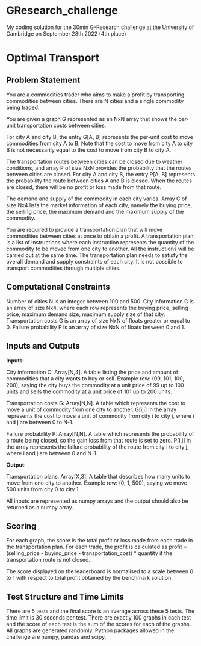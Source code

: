 # GResearch_challenge
My coding solution for the 30min G-Research challenge at the University of Cambridge on September 28th 2022 (4th place)

# Optimal Transport
## Problem Statement
You are a commodities trader who aims to make a profit by transporting commodities between cities. There are N cities and a single commodity being traded.

You are given a graph G represented as an NxN array that shows the per-unit transportation costs between cities.

For city A and city B, the entry G[A, B] represents the per-unit cost to move commodities from city A to B. Note that the cost to move from city A to city B is not necessarily equal to the cost to move from city B to city A.

The transportation routes between cities can be closed due to weather conditions, and array P of size NxN provides the probability that the routes between cities are closed. For city A and city B, the entry P[A, B] represents the probability the route between cities A and B is closed. When the routes are closed, there will be no profit or loss made from that route.

The demand and supply of the commodity in each city varies. Array C of size Nx4 lists the market information of each city, namely the buying price, the selling price, the maximum demand and the maximum supply of the commodity.

You are required to provide a transportation plan that will move commodities between cities at once to obtain a profit. A transportation plan is a list of instructions where each instruction represents the quantity of the commodity to be moved from one city to another. All the instructions will be carried out at the same time. The transportation plan needs to satisfy the overall demand and supply constraints of each city. It is not possible to transport commodities through multiple cities.

## Computational Constraints
Number of cities N is an integer between 100 and 500.
City information C is an array of size Nx4, where each row represents the buying price, selling price, maximum demand size, maximum supply size of that city.
Transportation costs G is an array of size NxN of floats greater or equal to 0.
Failure probability P is an array of size NxN of floats between 0 and 1.

## Inputs and Outputs
**Inputs**:

City information C: Array[N,4]. A table listing the price and amount of commodities that a city wants to buy or sell. Example row: (99, 101, 100, 200), saying the city buys the commodity at a unit price of 99 up to 100 units and sells the commodity at a unit price of 101 up to 200 units.

Transportation costs G: Array[N,N]. A table which represents the cost to move a unit of commodity from one city to another. G[i,j] in the array represents the cost to move a unit of commodity from city i to city j, where i and j are between 0 to N-1.

Failure probability P: Array[N,N]. A table which represents the probability of a route being closed, so the gain loss from that route is set to zero. P[i,j] in the array represents the failure probability of the route from city i to city j, where i and j are between 0 and N-1.

**Output**:

Transportation plans: Array[X,3]. A table that describes how many units to move from one city to another. Example row: (0, 1, 500), saying we move 500 units from city 0 to city 1.

All inputs are represented as numpy arrays and the output should also be returned as a numpy array.

## Scoring
For each graph, the score is the total profit or loss made from each trade in the transportation plan. For each trade, the profit is calculated as profit = (selling_price - buying_price - transportation_cost) * quantity if the transportation route is not closed.

The score displayed on the leaderboard is normalised to a scale between 0 to 1 with respect to total profit obtained by the benchmark solution.

## Test Structure and Time Limits
There are 5 tests and the final score is an average across these 5 tests.
The time limit is 30 seconds per test.
There are exactly 100 graphs in each test and the score of each test is the sum of the scores for each of the graphs.
All graphs are generated randomly.
Python packages allowed in the challenge are numpy, pandas and scipy.
